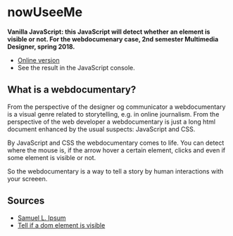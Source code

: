 # nowUseeMe
**Vanilla JavaScript: this JavaScript will detect whether an element is visible or not.
For the webdocumenary case, 2nd semester Multimedia Designer, spring 2018.**

* [Online version](https://asathoor.github.io/nowUseeMe/)
* See the result in the JavaScript console.

## What is a webdocumentary?
From the perspective of the designer og communicator a webdocumentary is a visual genre related to storytelling, e.g. in online journalism. From the perspective of the web developer a webdocumentary is just a long html document enhanced by the usual suspects: JavaScript and CSS.

By JavaScript and CSS the webdocumentary comes to life. You can detect where the mouse is, if the arrow hover a certain element, clicks and even if some element is visible or not.

So the webdocumentary is a way to tell a story by human interactions with your screeen.

## Sources

* [Samuel L. Ipsum](http://slipsum.com/)
* [Tell if a dom element is visible](https://stackoverflow.com/questions/123999/how-to-tell-if-a-dom-element-is-visible-in-the-current-viewport/)
